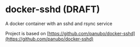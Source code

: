 # docker-sshd (DRAFT)
A docker container with an sshd and rsync service

Project is based on [https://github.com/panubo/docker-sshd](https://github.com/panubo/docker-sshd)
